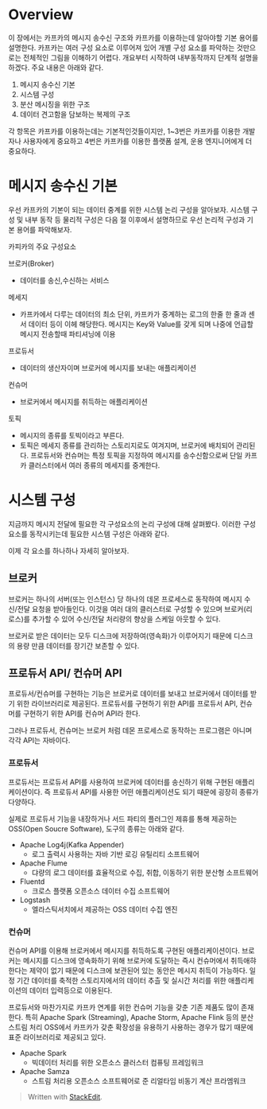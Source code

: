 # Overview

이 장에서는 카프카의 메시지 송수신 구조와 카프카를 이용하는데 알아야할 기본 용어를 설명한다. 카프카는 여러 구성 요소로 이루어져 있어 개별 구성 요소를 파악하는 것만으로는 전체적인 그림을 이해하기 어렵다. 개요부터 시작하여 내부동작까지 단계적 설명을 하겠다. 주요 내용은 아래와 같다. 

1. 메시지 송수신 기본
2. 시스템 구성
3. 분산 메시징을 위한 구조
4. 데이터 견고함을 담보하는 복제의 구조

각 항목은 카프카를 이용하는데는 기본적인것들이지만, 1~3번은 카프카를 이용한 개발자나 사용자에게 중요하고 4번은 카프카를 이용한 플랫폼 설계, 운용 엔지니어에게 더 중요하다. 

# 메시지 송수신 기본

우선 카프카의 기본이 되는 데이터 중계를 위한 시스템 논리 구성을 알아보자.  시스템 구성 및 내부 동작 등 물리적 구성은 다음 절 이후에서 설명하므로 우선 논리적 구성과 기본 용어를 파악해보자. 

카피카의 주요 구성요소 

브로커(Broker) 
- 데이터를 송신,수신하는 서비스

메세지
- 카프카에서 다루는 데이터의 최소 단위, 카프카가 중계하는 로그의 한줄 한 줄과 센서 데이터 등이 이헤 해당한다. 메시지는 Key와 Value를 갖게 되며 나중에 언급할 메시지 전송할때 파티셔닝에 이용

프로듀서
- 데이터의 생산자이며 브로커에 메시지를 보내는 애플리케이션

컨슈머
- 브로커에서 메시지를 취득하는 애플리케이션

토픽
- 메시지의 종류를 토빅이라고 부른다. 
- 토픽은 메세지 종류를 관리하는 스토리지로도 여겨지며, 브로커에 배치되어 관리된다. 프로듀서와 컨슈머는 특정 토픽을 지정하여 메시지를 송수신함으로써 단일 카프카 클러스터에서 여러 종류의 메세지를 중계한다. 

# 시스템 구성

지금까지 메시지 전달에 필요한 각 구성요소의 논리 구성에 대해 살펴봤다. 이러한 구성요소를 동작시키는데 필요한 시스템 구성은 아래와 같다. 

이제 각 요소를 하나하나 자세히 알아보자.

## 브로커

브로커는 하나의 서버(또는 인스턴스) 당 하나의 데몬 프로세스로 동작하여 메시지 수신/전달 요청을 받아들인다. 이것을 여러 대의 클러스터로 구성할 수 있으며 브로커(리로스)를 추가할 수 있어 수신/전달 처리량의 향상을 스케일 아웃할 수 있다. 

브로커로 받은 데이터는 모두 디스크에 저장하여(영속화)가 이루어지기 때문에 디스크의 용량 만큼 데이터를 장기간 보존할 수 있다. 


## 프로듀서 API/ 컨슈머 API

프로듀서/컨슈머를 구현하는 기능은 브로커로 데이터를 보내고 브로커에서 데이터를 받기 위한 라이브러리로 제공된다. 프로듀서를 구현하기 위한 API를 프로듀서 API, 컨슈머를 구현하기 위한 API를 컨슈머 API라 한다. 

그러나 프로듀서, 컨슈머는 브로커 처럼 데몬 프로세스로 동작하는 프로그램은 아니며 각각 API는 자바이다. 

### 프로듀서

프로듀서는 프로듀서 API를 사용하여 브로커에 데이터를 송신하기 위해 구현된 애플리케이션이다. 즉 프로듀서 API를 사용한 어떤 애플리케이션도 되기 때문에 굉장히 종류가 다양하다. 

실제로 프로듀서 기능을 내장하거나 서드 파티의 플러그인 제휴를 통해 제공하는 OSS(Open Soucre Software), 도구의 종류는 아래와 같다. 

* Apache Log4j(Kafka Appender)
	* 로그 출력시 사용하는 자바 기반 로깅 유틸리티 소프트웨어
* Apache Flume
	* 댜량의 로그 데이터를 효율적으로 수집, 취합, 이동하기 위한 분산형 소프트웨어
* Fluentd
	* 크로스 플랫폼 오픈소스 데이터 수집 소프트웨어
* Logstash
	* 엘라스틱서치에서 제공하는 OSS 데이터 수집 엔진

### 컨슈머

컨슈머 API를 이용해 브로커에서 메시지를 취득하도록 구현된 애플리케이션이다. 브로커는 메시지를 디스크에 영속화하기 위해 브로커에 도달하는 즉시 컨슈머에서 취득애햐 한다는 제약이 없기 때문에 디스크에 보관된어 있는 동안은 메시지 취득이 가능하다. 일정 기간 데이터를 축적한 스토리지에서의 데이터 추츨 및 실시간 처리를 위한 애플리케이션의 데이터 입력등으로 이용된다. 

프로듀서와 마찬가지로 카프카 연계를 위한 컨슈머 기능을 갖춘 기존 제품도 많이 존재한다. 특히 Apache Spark (Streaming), Apache Storm, Apache Flink 등의 분산 스트림 처리 OSS에서 카프카가 갖춘 확장성을 유용하기 사용하는 경우가 많기 때문에 표준 라이브러리로 제공되고 있다. 

* Apache Spark
	* 빅데이터 처리를 위한 오픈소스 클러스터 컴퓨팅 프레임워크
* Apache Samza
	* 스트림 처리용 오픈소스 소프트웨어로 준 리얼타임 비동기 계산 프라엠워크




> Written with [StackEdit](https://stackedit.io/).
<!--stackedit_data:
eyJoaXN0b3J5IjpbNjc0NzIxMDE1LC02MjQ1NTM5NywxMDQ4Mz
g5NTg4LC0xOTMxNDM4NzMzLDg1MzUwMDU1LC0xMDIzNTU0OTMw
LC0xNzExMzgxMjIzLC0yMDQ4NzAzMDg4LC0zMDg1NDIxOTksLT
k3NTcwMDIxNSwtMjU2NzA0MTE0LDkzNzQyMjg4NywtMTY1OTE5
NzE0MSwxNjA5MzEzNjMsLTE3MTUyNjc5NjksODM3OTIzOTg1XX
0=
-->
